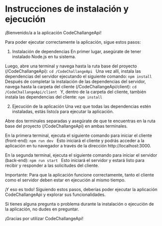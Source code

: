 # Instrucciones de instalación y ejecución
¡Bienvenido/a a la aplicación CodeChallangeApi!

Para poder ejecutar correctamente la aplicación, sigue estos pasos:

1. Instalación de dependencias
En primer lugar, asegúrate de tener instalado Node.js en tu sistema.

Luego, abre una terminal y navega hasta la ruta base del proyecto (/CodeChallangeApi):
`cd /CodeChallangeApi
`
Una vez allí, instala las dependencias del servidor ejecutando el siguiente comando: `npm install
`
Después de completar la instalación de las dependencias del servidor, navega hasta la carpeta del cliente (/CodeChallangeApi/client): `cd /CodeChallangeApi/client
`
Y, dentro de la carpeta del cliente, también instala las dependencias del cliente: `npm install
`

2. Ejecución de la aplicación
Una vez que todas las dependencias estén instaladas, estás listo/a para ejecutar la aplicación.

Abre dos terminales separadas y asegúrate de que te encuentras en la ruta base del proyecto (/CodeChallangeApi) en ambas terminales.

En la primera terminal, ejecuta el siguiente comando para iniciar el cliente (front-end): `npm run dev
`
Esto iniciará el cliente y podrás acceder a la aplicación en tu navegador a través de la dirección http://localhost:3000.

En la segunda terminal, ejecuta el siguiente comando para iniciar el servidor (back-end): `npm run start
`
Esto iniciará el servidor y estará listo para recibir y responder a las solicitudes del cliente.

Importante: Para que la aplicación funcione correctamente, tanto el cliente como el servidor deben estar en ejecución al mismo tiempo.

¡Y eso es todo! Siguiendo estos pasos, deberías poder ejecutar la aplicación CodeChallangeApi y explorar sus funcionalidades.

Si tienes alguna pregunta o problema durante la instalación o ejecución de la aplicación, no dudes en preguntar.

¡Gracias por utilizar CodeChallangeApi!
